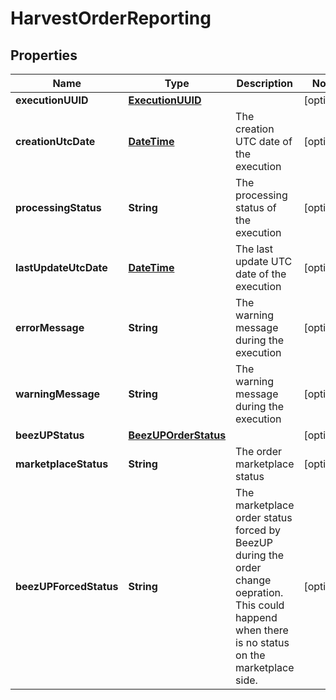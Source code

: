 
# HarvestOrderReporting

## Properties
Name | Type | Description | Notes
------------ | ------------- | ------------- | -------------
**executionUUID** | [**ExecutionUUID**](ExecutionUUID.md) |  |  [optional]
**creationUtcDate** | [**DateTime**](DateTime.md) | The creation UTC date of the execution |  [optional]
**processingStatus** | **String** | The processing status of the execution |  [optional]
**lastUpdateUtcDate** | [**DateTime**](DateTime.md) | The last update UTC date of the execution |  [optional]
**errorMessage** | **String** | The warning message during the execution |  [optional]
**warningMessage** | **String** | The warning message during the execution |  [optional]
**beezUPStatus** | [**BeezUPOrderStatus**](BeezUPOrderStatus.md) |  |  [optional]
**marketplaceStatus** | **String** | The order marketplace status |  [optional]
**beezUPForcedStatus** | **String** | The marketplace order status forced by BeezUP during the order change oepration. This could happend when there is no status on the marketplace side. |  [optional]




